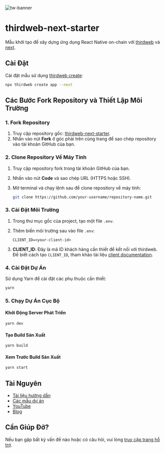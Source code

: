 ![tw-banner](https://github.com/thirdweb-example/next-starter/assets/57885104/20c8ce3b-4e55-4f10-ae03-2fe4743a5ee8)

# thirdweb-next-starter

Mẫu khởi tạo để xây dựng ứng dụng React Native on-chain với [thirdweb](https://thirdweb.com/) và [next](https://nextjs.org/).

## Cài Đặt

Cài đặt mẫu sử dụng [thirdweb create](https://portal.thirdweb.com/cli/create):

```bash
npx thirdweb create app --next
```

## Các Bước Fork Repository và Thiết Lập Môi Trường

### 1. Fork Repository

1. Truy cập repository gốc: [thirdweb-next-starter](https://github.com/thirdweb-example/next-starter).
2. Nhấn vào nút **Fork** ở góc phải trên cùng trang để sao chép repository vào tài khoản GitHub của bạn.

### 2. Clone Repository Về Máy Tính

1. Truy cập repository fork trong tài khoản GitHub của bạn.
2. Nhấn vào nút **Code** và sao chép URL (HTTPS hoặc SSH).
3. Mở terminal và chạy lệnh sau để clone repository về máy tính:

   ```bash
   git clone https://github.com/your-username/repository-name.git
   ```

### 3. Cài Đặt Môi Trường

1. Trong thư mục gốc của project, tạo một file `.env`.
2. Thêm biến môi trường sau vào file `.env`:

   ```env
   CLIENT_ID=<your-client-id>
   ```

3. **CLIENT_ID**: Đây là mã ID khách hàng cần thiết để kết nối với thirdweb. Để biết cách tạo `CLIENT_ID`, tham khảo tài liệu [client documentation](https://portal.thirdweb.com/typescript/v5/client).

### 4. Cài Đặt Dự Án

Sử dụng Yarn để cài đặt các phụ thuộc cần thiết:

```bash
yarn
```

### 5. Chạy Dự Án Cục Bộ

#### Khởi Động Server Phát Triển

```bash
yarn dev
```

#### Tạo Build Sản Xuất

```bash
yarn build
```

#### Xem Trước Build Sản Xuất

```bash
yarn start
```

## Tài Nguyên

- [Tài liệu hướng dẫn](https://portal.thirdweb.com/typescript/v5)
- [Các mẫu dự án](https://thirdweb.com/templates)
- [YouTube](https://www.youtube.com/c/thirdweb)
- [Blog](https://blog.thirdweb.com)

## Cần Giúp Đỡ?

Nếu bạn gặp bất kỳ vấn đề nào hoặc có câu hỏi, vui lòng [truy cập trang hỗ trợ](https://thirdweb.com/support).
